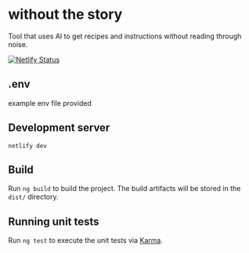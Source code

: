 # without the story

Tool that uses AI to get recipes and instructions without reading through noise.

[![Netlify Status](https://api.netlify.com/api/v1/badges/68a308c0-209b-4e24-8c5b-2ae0b216925a/deploy-status)](https://app.netlify.com/sites/withoutthestory/deploys)

## .env

example env file provided

## Development server

`netlify dev`

## Build

Run `ng build` to build the project. The build artifacts will be stored in the `dist/` directory.

## Running unit tests

Run `ng test` to execute the unit tests via [Karma](https://karma-runner.github.io).
